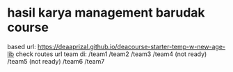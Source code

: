 <h1>hasil karya management barudak course</h1>

based url: https://deaaprizal.github.io/deacourse-starter-temp-w-new-age-lib
check routes url team di:
/team1
/team2
/team3
/team4 (not ready)
/team5 (not ready)
/team6
/team7
